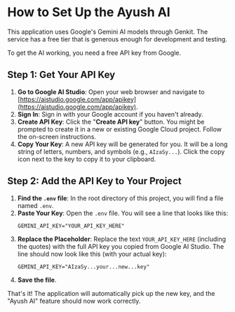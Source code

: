 # How to Set Up the Ayush AI

This application uses Google's Gemini AI models through Genkit. The service has a free tier that is generous enough for development and testing.

To get the AI working, you need a free API key from Google.

## Step 1: Get Your API Key

1.  **Go to Google AI Studio**: Open your web browser and navigate to [https://aistudio.google.com/app/apikey](https://aistudio.google.com/app/apikey).
2.  **Sign In**: Sign in with your Google account if you haven't already.
3.  **Create API Key**: Click the "**Create API key**" button. You might be prompted to create it in a new or existing Google Cloud project. Follow the on-screen instructions.
4.  **Copy Your Key**: A new API key will be generated for you. It will be a long string of letters, numbers, and symbols (e.g., `AIzaSy...`). Click the copy icon next to the key to copy it to your clipboard.

## Step 2: Add the API Key to Your Project

1.  **Find the `.env` file**: In the root directory of this project, you will find a file named `.env`.
2.  **Paste Your Key**: Open the `.env` file. You will see a line that looks like this:
    ```
    GEMINI_API_KEY="YOUR_API_KEY_HERE"
    ```
3.  **Replace the Placeholder**: Replace the text `YOUR_API_KEY_HERE` (including the quotes) with the full API key you copied from Google AI Studio. The line should now look like this (with your actual key):
    ```
    GEMINI_API_KEY="AIzaSy...your...new...key"
    ```
4.  **Save the file**.

That's it! The application will automatically pick up the new key, and the "Ayush AI" feature should now work correctly.
